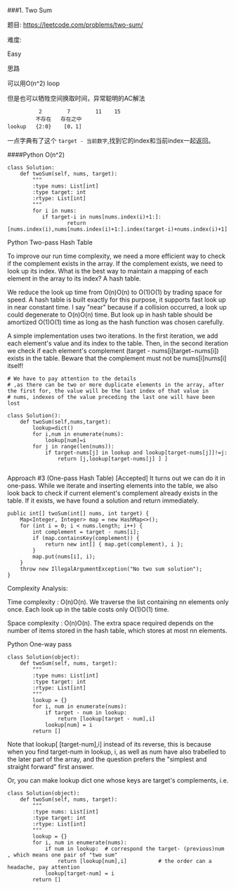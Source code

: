 ###1. Two Sum

题目:
<https://leetcode.com/problems/two-sum/>


难度:

Easy


思路

可以用O(n^2) loop

但是也可以牺牲空间换取时间，异常聪明的AC解法

```
          2        7        11    15
         不存在   存在之中
lookup   {2:0}    [0，1]
```

一点字典有了这个 `target - 当前数字`,找到它的index和当前index一起返回。

####Python O(n^2)

```
class Solution:
    def twoSum(self, nums, target):
        """
        :type nums: List[int]
        :type target: int
        :rtype: List[int]
        """
        for i in nums:
           if target-i in nums[nums.index(i)+1:]:
                   return [nums.index(i),nums[nums.index(i)+1:].index(target-i)+nums.index(i)+1]
```

Python Two-pass Hash Table

To improve our run time complexity, we need a more efficient way to check if the complement exists in the array. If the complement exists, we need to look up its index. What is the best way to maintain a mapping of each element in the array to its index? A hash table.

We reduce the look up time from O(n)O(n) to O(1)O(1) by trading space for speed. A hash table is built exactly for this purpose, it supports fast look up in near constant time. I say "near" because if a collision occurred, a look up could degenerate to O(n)O(n) time. But look up in hash table should be amortized O(1)O(1) time as long as the hash function was chosen carefully.

A simple implementation uses two iterations. In the first iteration, we add each element's value and its index to the table. Then, in the second iteration we check if each element's complement (target - nums[i]target−nums[i]) exists in the table. Beware that the complement must not be nums[i]nums[i] itself!
```
# We have to pay attention to the details 
# ,as there can be two or more duplicate elements in the array, after the first for, the value will be the last index of that value in 
# nums, indexes of the value preceding the last one will have been lost 

class Solution():
    def twoSum(self,nums,target):
        lookup=dict()
        for i,num in enumerate(nums):
            lookup[num]=i
        for j in range(len(nums)):
            if target-nums[j] in lookup and lookup[target-nums[j]]!=j:
                return [j,lookup[target-nums[j] ] ]
        
```

Approach #3 (One-pass Hash Table) [Accepted]
It turns out we can do it in one-pass. While we iterate and inserting elements into the table, we also look back to check if current element's complement already exists in the table. If it exists, we have found a solution and return immediately.

```
public int[] twoSum(int[] nums, int target) {
    Map<Integer, Integer> map = new HashMap<>();
    for (int i = 0; i < nums.length; i++) {
        int complement = target - nums[i];
        if (map.containsKey(complement)) {
            return new int[] { map.get(complement), i };
        }
        map.put(nums[i], i);
    }
    throw new IllegalArgumentException("No two sum solution");
}

```
Complexity Analysis:

Time complexity : O(n)O(n). We traverse the list containing nn elements only once. Each look up in the table costs only O(1)O(1) time.

Space complexity : O(n)O(n). The extra space required depends on the number of items stored in the hash table, which stores at most nn elements.

Python One-way pass 
```
class Solution(object):
    def twoSum(self, nums, target):
        """
        :type nums: List[int]
        :type target: int
        :rtype: List[int]
        """
        lookup = {}
        for i, num in enumerate(nums):
            if target - num in lookup:
                return [lookup[target - num],i]
            lookup[num] = i
        return []
```
Note that lookup[ [target-num],i] instead of its reverse, this is because when you find target-num in lookup, i, as well as num have also trabelled to the later part of the array, and the question prefers the "simplest and straight forward" first answer. 

Or, you can make lookup dict one whose keys are target's complements, i.e.
```
class Solution(object):
    def twoSum(self, nums, target):
        """
        :type nums: List[int]
        :type target: int
        :rtype: List[int]
        """
        lookup = {}
        for i, num in enumerate(nums):
            if num in lookup:  # correspond the target- (previous)num , which means one pair of "two sum"
                return [lookup[num],i]          # the order can a headache, pay attention 
            lookup[target-num] = i
        return []
```
